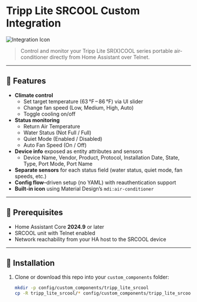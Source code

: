 # Tripp Lite SRCOOL Custom Integration

![Integration Icon](https://img.shields.io/badge/icon–air--conditioner-blue?style=flat-square)

> Control and monitor your Tripp Lite SR(X)COOL series portable air‐conditioner directly from Home Assistant over Telnet.

---

## 📝 Features

- **Climate control**  
  - Set target temperature (63 °F – 86 °F) via UI slider  
  - Change fan speed (Low, Medium, High, Auto)  
  - Toggle cooling on/off  
- **Status monitoring**  
  - Return Air Temperature  
  - Water Status (Not Full / Full)  
  - Quiet Mode (Enabled / Disabled)  
  - Auto Fan Speed (On / Off)  
- **Device info** exposed as entity attributes and sensors  
  - Device Name, Vendor, Product, Protocol, Installation Date, State, Type, Port Mode, Port Name  
- **Separate sensors** for each status field (water status, quiet mode, fan speeds, etc.)  
- **Config flow**–driven setup (no YAML) with reauthentication support  
- **Built‑in icon** using Material Design’s `mdi:air-conditioner`  

---

## 🔧 Prerequisites

- Home Assistant Core **2024.9** or later  
- SRCOOL unit with Telnet enabled  
- Network reachability from your HA host to the SRCOOL device  

---

## 🚀 Installation

1. Clone or download this repo into your `custom_components` folder:  
   ```bash
   mkdir -p config/custom_components/tripp_lite_srcool
   cp -R tripp_lite_srcool/* config/custom_components/tripp_lite_srcool/
